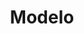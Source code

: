---
facebook: https://facebook.com/modelo.io
instagram: https://instagram.com/modelo.io
logohandle: modeloio
sort: modelo
title: Modelo
twitter: https://x.com/modelo_io
website: https://www.modelo.io/
youtube: https://youtube.com/channel/UCufBShhLtUQepsit9ilI-AA
---